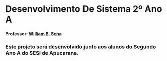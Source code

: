 # Desenvolvimento De Sistema 2º Ano A
#### Professor: [William B. Sena](https://github.com/williamsena13)

### Este projeto será desenvolvido junto aos alunos do Segundo Ano A do SESI de Apucarana.
